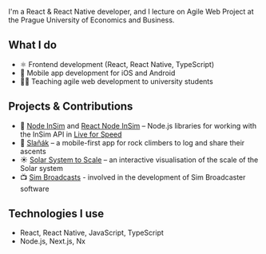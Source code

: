 I'm a React & React Native developer, and I lecture on Agile Web Project at the Prague University of Economics and Business.

## What I do
- ⚛️ Frontend development (React, React Native, TypeScript)
- 📱 Mobile app development for iOS and Android
- 👨‍🏫 Teaching agile web development to university students

## Projects & Contributions

- 🔧 [Node InSim](https://github.com/mkapal/node-insim) and [React Node InSim](https://github.com/mkapal/react-node-insim) – Node.js libraries for working with the InSim API in [Live for Speed](https://www.lfs.net)
- 🧗 [Slaňák](https://www.slanak.cz) – a mobile-first app for rock climbers to log and share their ascents
- ☀️ [Solar System to Scale](https://mkapal.github.io/solar-system/) – an interactive visualisation of the scale of the Solar system
- 📺 [Sim Broadcasts](https://simbroadcasts.tv/) - involved in the development of Sim Broadcaster software

## Technologies I use
- React, React Native, JavaScript, TypeScript
- Node.js, Next.js, Nx
